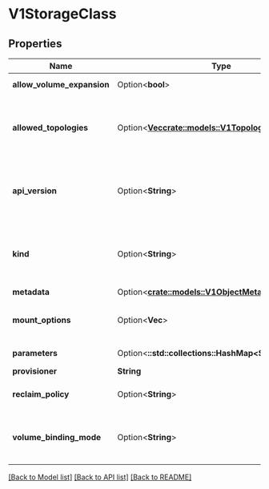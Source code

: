 # V1StorageClass

## Properties

Name | Type | Description | Notes
------------ | ------------- | ------------- | -------------
**allow_volume_expansion** | Option<**bool**> | AllowVolumeExpansion shows whether the storage class allow volume expand | [optional]
**allowed_topologies** | Option<[**Vec<crate::models::V1TopologySelectorTerm>**](v1.TopologySelectorTerm.md)> | Restrict the node topologies where volumes can be dynamically provisioned. Each volume plugin defines its own supported topology specifications. An empty TopologySelectorTerm list means there is no topology restriction. This field is only honored by servers that enable the VolumeScheduling feature. | [optional]
**api_version** | Option<**String**> | APIVersion defines the versioned schema of this representation of an object. Servers should convert recognized schemas to the latest internal value, and may reject unrecognized values. More info: https://git.k8s.io/community/contributors/devel/sig-architecture/api-conventions.md#resources | [optional]
**kind** | Option<**String**> | Kind is a string value representing the REST resource this object represents. Servers may infer this from the endpoint the client submits requests to. Cannot be updated. In CamelCase. More info: https://git.k8s.io/community/contributors/devel/sig-architecture/api-conventions.md#types-kinds | [optional]
**metadata** | Option<[**crate::models::V1ObjectMeta**](v1.ObjectMeta.md)> |  | [optional]
**mount_options** | Option<**Vec<String>**> | Dynamically provisioned PersistentVolumes of this storage class are created with these mountOptions, e.g. [\"ro\", \"soft\"]. Not validated - mount of the PVs will simply fail if one is invalid. | [optional]
**parameters** | Option<**::std::collections::HashMap<String, String>**> | Parameters holds the parameters for the provisioner that should create volumes of this storage class. | [optional]
**provisioner** | **String** | Provisioner indicates the type of the provisioner. | 
**reclaim_policy** | Option<**String**> | Dynamically provisioned PersistentVolumes of this storage class are created with this reclaimPolicy. Defaults to Delete. | [optional]
**volume_binding_mode** | Option<**String**> | VolumeBindingMode indicates how PersistentVolumeClaims should be provisioned and bound.  When unset, VolumeBindingImmediate is used. This field is only honored by servers that enable the VolumeScheduling feature. | [optional]

[[Back to Model list]](../README.md#documentation-for-models) [[Back to API list]](../README.md#documentation-for-api-endpoints) [[Back to README]](../README.md)


